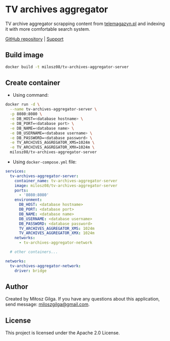 # TV archives aggregator

TV archive aggregator scrapping content from [telemagazyn.pl](https://telemagazyn.pl) and indexing
it with more comfortable search system.

[GitHub repository](https://github.com/milosz08/tv-archives-aggregator)
| [Support](https://github.com/sponsors/milosz08)

## Build image

```bash
docker build -t milosz08/tv-archives-aggregator-server
```

## Create container

* Using command:

```bash
docker run -d \
  --name tv-archives-aggregator-server \
  -p 8080:8080 \
  -e DB_HOST=<database hostname> \
  -e DB_PORT=<database port> \
  -e DB_NAME=<database name> \
  -e DB_USERNAME=<database username> \
  -e DB_PASSWORD=<database password> \
  -e TV_ARCHIVES_AGGREGATOR_XMS=1024m \
  -e TV_ARCHIVES_AGGREGATOR_XMX=1024m \
  milosz08/tv-archives-aggregator-server
```

* Using `docker-compose.yml` file:

```yaml
services:
  tv-archives-aggregator-server:
    container_name: tv-archives-aggregator-server
    image: milosz08/tv-archives-aggregator-server
    ports:
      - '8080:8080'
    environment:
      DB_HOST: <database hostname>
      DB_PORT: <database port>
      DB_NAME: <database name>
      DB_USERNAME: <database username>
      DB_PASSWORD: <database password>
      TV_ARCHIVES_AGGREGATOR_XMS: 1024m
      TV_ARCHIVES_AGGREGATOR_XMX: 1024m
    networks:
      - tv-archives-aggregator-network

  # other containers...

networks:
  tv-archives-aggregator-network:
    driver: bridge
```

## Author

Created by Miłosz Gilga. If you have any questions about this application, send
message: [miloszgilga@gmail.com](mailto:miloszgilga@gmail.com).

## License

This project is licensed under the Apache 2.0 License.
